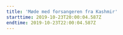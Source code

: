 ```yaml
---
title: 'Møde med forsangeren fra Kashmir'
starttime: 2019-10-23T20:00:04.587Z
endtime: 2019-10-23T22:00:04.587Z
---
```


